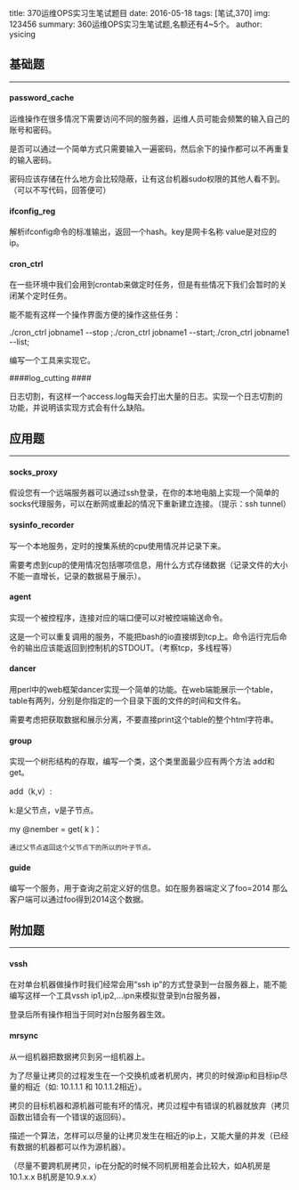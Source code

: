 title: 370运维OPS实习生笔试题目date: 2016-05-18tags: [笔试,370]img: 123456summary: 360运维OPS实习生笔试题,名额还有4~5个。author: ysicing## 基础题 ##----#### password_cache ####运维操作在很多情况下需要访问不同的服务器，运维人员可能会频繁的输入自己的账号和密码。是否可以通过一个简单方式只需要输入一遍密码，然后余下的操作都可以不再重复的输入密码。密码应该存储在什么地方会比较隐蔽，让有这台机器sudo权限的其他人看不到。（可以不写代码，回答便可）#### ifconfig_reg ####解析ifconfig命令的标准输出，返回一个hash。key是网卡名称 value是对应的ip。#### cron_ctrl ####在一些环境中我们会用到crontab来做定时任务，但是有些情况下我们会暂时的关闭某个定时任务。能不能有这样一个操作界面方便的操作这些任务：./cron_ctrl jobname1 --stop ;./cron_ctrl jobname1 --start;./cron_ctrl jobname1 --list;编写一个工具来实现它。####log_cutting ####日志切割，有这样一个access.log每天会打出大量的日志。实现一个日志切割的功能，并说明该实现方式会有什么缺陷。## 应用题 ##----#### socks_proxy ####假设您有一个远端服务器可以通过ssh登录，在你的本地电脑上实现一个简单的socks代理服务，可以在断网或重起的情况下重新建立连接。（提示：ssh tunnel）#### sysinfo_recorder ####写一个本地服务，定时的搜集系统的cpu使用情况并记录下来。需要考虑到cup的使用情况包括哪项信息，用什么方式存储数据（记录文件的大小不能一直增长，记录的数据易于展示）。#### agent  ####实现一个被控程序，连接对应的端口便可以对被控端输送命令。这是一个可以重复调用的服务，不能把bash的io直接绑到tcp上。命令运行完后命令的输出应该能返回到控制机的STDOUT。（考察tcp，多线程等）#### dancer ####用perl中的web框架dancer实现一个简单的功能。在web端能展示一个table，table有两列，分别是你指定的一个目录下面的文件的时间和文件名。需要考虑把获取数据和展示分离，不要直接print这个table的整个html字符串。#### group ####实现一个树形结构的存取，编写一个类，这个类里面最少应有两个方法 add和get。add（k,v）:    k:是父节点，v是子节点。my @nember = get( k )：    通过父节点返回这个父节点下的所以的叶子节点。#### guide ####编写一个服务，用于查询之前定义好的信息。如在服务器端定义了foo=2014 那么客户端可以通过foo得到2014这个数据。## 附加题 ##----#### vssh ####在对单台机器做操作时我们经常会用“ssh ip”的方式登录到一台服务器上，能不能编写这样一个工具vssh ip1,ip2,...ipn来模拟登录到n台服务器，登录后所有操作相当于同时对n台服务器生效。#### mrsync ####从一组机器把数据拷贝到另一组机器上。为了尽量让拷贝的过程发生在一个交换机或者机房内，拷贝的时候源ip和目标ip尽量的相近（如: 10.1.1.1 和 10.1.1.2相近）。拷贝的目标机器和源机器可能有坏的情况，拷贝过程中有错误的机器就放弃（拷贝函数出错会有一个错误的返回码）。描述一个算法，怎样可以尽量的让拷贝发生在相近的ip上，又能大量的并发（已经有数据的机器都可以作为源机器）。（尽量不要跨机房拷贝，ip在分配的时候不同机房相差会比较大，如A机房是10.1.x.x B机房是10.9.x.x）<!--try it study hard then before !!!-->